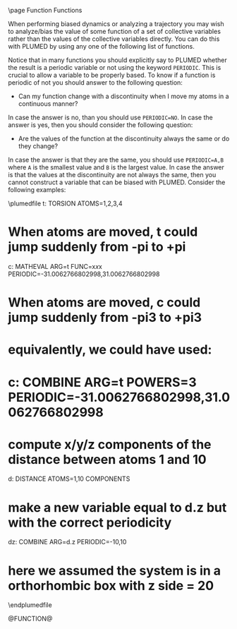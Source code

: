 \page Function Functions

When performing biased dynamics or analyzing a trajectory you may wish to analyze/bias the value of
some function of a set of collective variables rather than the values of the collective variables
directly.  You can do this with PLUMED by using any one of the following list of functions.

Notice that in many functions you should explicitly say to PLUMED whether the result
is a periodic variable or not using the keyword `PERIODIC`.
This is crucial to allow a variable to be properly based.
To know if a function is periodic
of not you should answer to the following question:

- Can my function change with a discontinuity when I move my atoms in a continuous manner?

In case the answer is no, than you should use `PERIODIC=NO`. In case the answer is yes, then you should
consider the following question:

- Are the values of the function at the discontinuity always the same or do they change?

In case the answer is that they are the same, you should use `PERIODIC=A,B` where `A`
is the smallest value and `B` is the largest value. In case the answer is that the
values at the discontinuity are not always the same, then you cannot construct a variable that
can be biased with PLUMED. Consider the following examples:

\plumedfile
t: TORSION ATOMS=1,2,3,4
# When atoms are moved, t could jump suddenly from -pi to +pi

c: MATHEVAL ARG=t FUNC=x*x*x PERIODIC=-31.0062766802998,31.0062766802998
# When atoms are moved, c could jump suddenly from -pi**3 to +pi**3

# equivalently, we could have used:
# c: COMBINE ARG=t POWERS=3 PERIODIC=-31.0062766802998,31.0062766802998

# compute x/y/z components of the distance between atoms 1 and 10
d: DISTANCE ATOMS=1,10 COMPONENTS

# make a new variable equal to d.z but with the correct periodicity
dz: COMBINE ARG=d.z PERIODIC=-10,10
# here we assumed the system is in a orthorhombic box with z side = 20
\endplumedfile

@FUNCTION@

